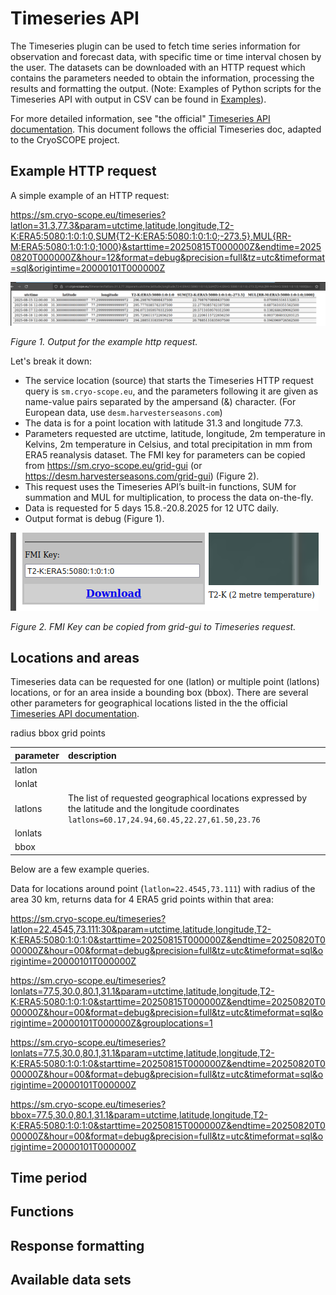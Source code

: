 # Timeseries API

The Timeseries plugin can be used to fetch time series information for observation and forecast data, with specific time or time interval chosen by the user. The datasets can be downloaded with an HTTP request which contains the parameters needed to obtain the information, processing the results and formatting the output. (Note: Examples of Python scripts for the Timeseries API with output in CSV can be found in [Examples](05_Examples.md)).

For more detailed information, see "the official" [Timeseries API documentation](https://github.com/fmidev/smartmet-plugin-timeseries/tree/master). This document follows the official Timeseries doc, adapted to the CryoSCOPE project. 

## Example HTTP request

A simple example of an HTTP request: 

https://sm.cryo-scope.eu/timeseries?latlon=31.3,77.3&param=utctime,latitude,longitude,T2-K:ERA5:5080:1:0:1:0,SUM{T2-K:ERA5:5080:1:0:1:0;-273.5},MUL{RR-M:ERA5:5080:1:0:1:0;1000}&starttime=20250815T000000Z&endtime=20250820T000000Z&hour=12&format=debug&precision=full&tz=utc&timeformat=sql&origintime=20000101T000000Z

![figure 1](../timeseries-http.png)

*Figure 1. Output for the example http request.*

Let's break it down: 
- The service location (source) that starts the Timeseries HTTP request query is `sm.cryo-scope.eu`, and the parameters following it are given as name-value pairs separated by the ampersand (&) character. (For European data, use `desm.harvesterseasons.com`)
- The data is for a point location with latitude 31.3 and longitude 77.3. 
- Parameters requested are utctime, latitude, longitude, 2m temperature in Kelvins, 2m temperature in Celsius, and total precipitation in mm from ERA5 reanalysis dataset. The FMI key for parameters can be copied from https://sm.cryo-scope.eu/grid-gui (or https://desm.harvesterseasons.com/grid-gui) (Figure 2). 
- This request uses the Timeseries API’s built-in functions, SUM for summation and MUL for multiplication, to process the data on-the-fly. 
- Data is requested for 5 days 15.8.-20.8.2025 for 12 UTC daily. 
- Output format is debug (Figure 1).

![figure 2](../fmi-key.png)

*Figure 2. FMI Key can be copied from grid-gui to Timeseries request.*

## Locations and areas

Timeseries data can be requested for one (latlon) or multiple point (latlons) locations, or for an area inside a bounding box (bbox). There are several other parameters for geographical locations listed in the the official [Timeseries API documentation](https://github.com/fmidev/smartmet-plugin-timeseries/tree/master). 

radius
bbox grid points

|parameter|description|
|:-|:-|
|latlon||
|lonlat||
|latlons|The list of requested geographical locations expressed by the latitude and the longitude coordinates `latlons=60.17,24.94,60.45,22.27,61.50,23.76`|
|lonlats||
|bbox||

Below are a few example queries. 

Data for locations around point (`latlon=22.4545,73.111`) with radius of the area 30 km, returns data for 4 ERA5 grid points within that area:

https://sm.cryo-scope.eu/timeseries?latlon=22.4545,73.111:30&param=utctime,latitude,longitude,T2-K:ERA5:5080:1:0:1:0&starttime=20250815T000000Z&endtime=20250820T000000Z&hour=00&format=debug&precision=full&tz=utc&timeformat=sql&origintime=20000101T000000Z

https://sm.cryo-scope.eu/timeseries?lonlats=77.5,30.0,80.1,31.1&param=utctime,latitude,longitude,T2-K:ERA5:5080:1:0:1:0&starttime=20250815T000000Z&endtime=20250820T000000Z&hour=00&format=debug&precision=full&tz=utc&timeformat=sql&origintime=20000101T000000Z&grouplocations=1

https://sm.cryo-scope.eu/timeseries?lonlats=77.5,30.0,80.1,31.1&param=utctime,latitude,longitude,T2-K:ERA5:5080:1:0:1:0&starttime=20250815T000000Z&endtime=20250820T000000Z&hour=00&format=debug&precision=full&tz=utc&timeformat=sql&origintime=20000101T000000Z

https://sm.cryo-scope.eu/timeseries?bbox=77.5,30.0,80.1,31.1&param=utctime,latitude,longitude,T2-K:ERA5:5080:1:0:1:0&starttime=20250815T000000Z&endtime=20250820T000000Z&hour=00&format=debug&precision=full&tz=utc&timeformat=sql&origintime=20000101T000000Z


## Time period

## Functions 

## Response formatting

## Available data sets
